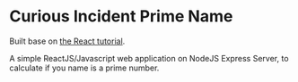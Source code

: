 # Curious Incident Prime Name

Built base on [the React tutorial](http://facebook.github.io/react/docs/tutorial.html).

A simple ReactJS/Javascript web application on NodeJS Express Server, to calculate if you name is a prime number.